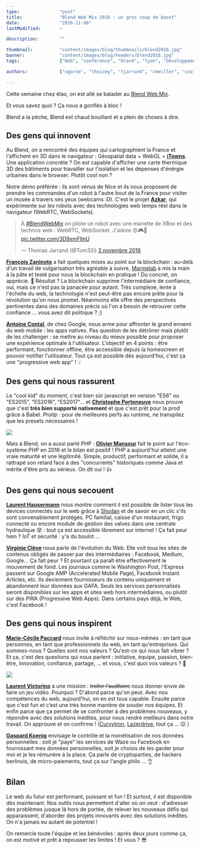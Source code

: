 ```yaml
---
type:               "post"
title:              "Blend Web Mix 2016 : un gros coup de boost"
date:               "2016-11-08"
lastModified:       ~

description:        ""

thumbnail:          "content/images/blog/thumbnails/blend2016.jpg"
banner:             "content/images/blog/headers/blend2016.jpg"
tags:               ["Web", "conférence", "blend", "lyon", "Développement", "Design", "Business"]

authors:            ["xgorse", "lhoizey", "tjarrand", "cmeiller", "ssolere"]

---
```


Cette semaine chez élao, on est allé se balader au [Blend Web Mix](http://www.blendwebmix.com/).

Et vous savez quoi ? Ça nous a gonflés à bloc !

Blend a la pêche, Blend est chaud bouillant et a plein de choses à dire.

## Des gens qui innovent

Au Blend, on a rencontré des équipes qui cartographient la France et l'affichent en 3D dans le navigateur : Géospatial data + WebGL = **[iTowns](http://www.itowns-project.org/)**. Une application concrète ? On est capable d'afficher une carte thermique 3D des bâtiments pour travailler sur l'isolation et les dépenses d'énérgie urbaines dans le browser. Plutôt cool non ?

Notre démo préférée : ils sont venus de Nice et ils nous proposent de prendre les commandes d'un robot à l'autre bout de la France pour visiter un musée à travers ses yeux (webcams :D). C'est le projet **[Azkar](http://www.azkar.fr)**, qui expérimente sur les robots avec des technologies web temps réel dans le navigateur (WebRTC, WebSockets).

<blockquote class="twitter-video" data-lang="fr"><p lang="fr" dir="ltr">À <a href="https://twitter.com/hashtag/BlendWebMix?src=hash">#BlendWebMix</a> on pilote un robot avec une manette de XBox et des technos web : WebRTC, WebSocket. J&#39;adore 😍🎮🤖 <a href="https://t.co/3D9xmFllnU">pic.twitter.com/3D9xmFllnU</a></p>&mdash; Thomas Jarrand (@Tom32i) <a href="https://twitter.com/Tom32i/status/794130889991135232">3 novembre 2016</a></blockquote>
<script async src="//platform.twitter.com/widgets.js" charset="utf-8"></script>

**[François Zaninoto](https://twitter.com/francoisz)** a fait quelques mises au point sur la blockchain : au-delà d'un travail de vulgarisation très agréable à suivre, [Marmelab](http://marmelab.com) a mis la main à la pâte et testé pour nous la blockchain en pratique ! Du concret, on apprécie. 👏  Résultat ? La blockchain supprime l'intermédiaire de confiance, oui, mais ce n'est pas la panacée pour autant. Très complexe, lente à l'échelle du web, la technologie n'est peut-être pas encore prête pour la révolution qu'on nous promet. Néanmoins elle offre des perspectives pertinentes dans des domaines précis où l'on a besoin de retrouver cette confiance ... vous avez dit politique ? ;)

**[Antoine Contal](https://twitter.com/antoine_contal)**, de chez Google, nous arme pour affronter le grand ennemi du web mobile : les apps natives. Pas question de les détrôner mais plutôt de les challenger : se mettre au niveau du mieux possible pour proposer une expérience optimale à l'utilisateur.
L'objectif en 4 points : être performant, fonctionner offline, être accessible depuis la homescreen et pouvoir notifier l'utilisateur. Tout ça est possible dès aujourd'hui, c'est ça une "progressive web app" ! 💡

## Des gens qui nous rassurent

Le "cool kid" du moment, c'est bien sûr javascript en version "ES6" ou "ES2015", "ES2016", "ES2017"... et **[Christophe Porteneuve](https://twitter.com/porteneuve)** nous prouve que c'est **très bien supporté nativement** et que c'est prêt pour la prod grâce à Babel. _Protip_ : pour de meilleures perfs au runtime, ne transpilez que les presets nécessaires !

![](content/images/blog/2016/blend/ES2016.jpg)

Mais à Blend, on a aussi parlé PHP : **[Olivier Mansour](https://twitter.com/omansour)** fait le point sur l'éco-système PHP en 2016 et le bilan est positif ! PHP a aujourd'hui atteint une vraie maturité et une légitimité. Simple, productif, performant et solide, il a rattrapé son retard face à des "concurrents" historiques comme Java et mérite d'être pris au sérieux. On dit oui ! 👍

## Des gens qui nous secouent

**[Laurent Hausermann](https://twitter.com/lhausermann)** nous montre comment il est possible de lister tous les devices connectés sur le web grâce à [Shodan](https://www.shodan.io) et de savoir en un clic s'ils sont convenablement protégés. PC familial, caisse d'un restaurant, frigo connecté ou encore module de gestion des valves dans une centrale hydraulique 😰  : tout ça est accessible librement sur internet ! Ça fait peur hein ? _IoT_ et sécurité : y'a du boulot ...

**[Virginie Clève](https://twitter.com/largow)** nous parle de l'évolution du Web. Elle voit tous les sites de contenus obligés de passer par des intermédiaires : Facebook, Medium, Google... Ça fait peur ? Et pourtant ça paraît être effectivement le mouvement de fond. Les journaux comme le Washington Post, l'Express passent sur Google AMP (Accelerated Mobile Page), Facebook Instant Articles, etc. Ils deviennent fournisseurs de contenu uniquement et abandonnent leur données aux GAFA. Seuls les services personnalisés seront disponibles sur les apps et sites web hors intermédiaires, ou plutôt sur des PWA (Progressive Web Apps). Dans certains pays déjà, le Web, c'est Facebook !

## Des gens qui nous inspirent

**[Marie-Cécile Paccard](https://twitter.com/mcpaccard)** nous invite à réfléchir sur nous-mêmes : en tant que personnes, en tant que professionnels du web, en tant qu'entreprises. Qui sommes-nous ? Quelles sont nos valeurs ? Qu'est-ce qui nous fait vibrer ? Et ça, c'est des questions qui nous parlent : initiative, équipe, passion, bien-être, innovation, confiance, partage, ... et vous, c'est quoi vos valeurs ? 🤔

![](content/images/blog/2016/blend/mcpaccard.jpg)

**[Laurent Victorino](https://twitter.com/on_code)** a une mission : ~~troller l'auditoire~~ nous donner envie de faire un jeu vidéo. Pourquoi ? D'abord parce qu'on peut. Avec nos compétences du web, aujourd'hui, on en est tous capable. Ensuite parce que c'est fun et c’est une très bonne manière de souder nos équipes. Et enfin parce que ça permet de se confronter à des problèmes nouveaux, y répondre avec des solutions inédites, pour nous rendre meilleurs dans notre travail. On approuve et on confirme ! ([Curvytron](http://www.curvytron.com/), [Lazerdrive](https://lazerdrive.io/), tout ça … 😉 )

**[Gaspard Koenig](https://twitter.com/Gaspard2012)** envisage le contrôle et la monétisation de nos données personnelles : soit je "paye" les services de Waze ou Facebook en fournissant mes données personnelles, soit je choisis de les garder pour moi et je les rémunère à la place. Ça parle de cryptoparties, de hackers berlinois, de micro-paiements, tout ça sur l'angle philo ... 👌

## Bilan

Le web du futur est performant, puissant et fun ! Et surtout, il est disponible dès maintenant.
Nos outils nous permettent d'aller où on veut : d'adresser des problèmes jusque là hors de portée, de relever les nouveaux défis qui apparaissent, d'aborder des projets innovants avec des solutions inédites. On n'a jamais eu autant de potentiel !

On remercie toute l'équipe et les bénévoles : après deux jours comme ça, on est motivé et prêt à repousser les limites ! Et vous ? 😎
